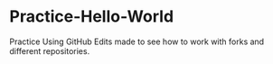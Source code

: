 # Practice-Hello-World
Practice Using GitHub
Edits made to see how to work with forks and different repositories.
